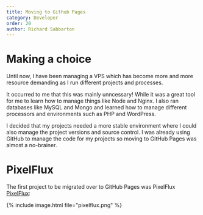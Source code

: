 ```yaml
---
title: Moving to Github Pages
category: Developer
order: 20
author: Richard Sabbarton
---
```


# Making a choice

Until now, I have been managing a VPS which has become more and more 
resource demanding as I run different projects and processes.

It occurred to me that this was mainly unncessary!  While it was a great
tool for me to learn how to manage things like Node and Nginx.  I also 
ran databases like MySQL and Mongo and learned how to manage different 
processors and environments such as PHP and WordPress.

I decided that my projects needed a more stable environment where I could 
also manage the project versions and source control.  I was already using 
GitHub to manage the code for my projects so moving to GitHub Pages was
almost a no-brainer.

# PixelFlux

The first project to be migrated over to GitHub Pages was PixelFlux
[PixelFlux](https://rsabbarton.github.io/PixelFlux):

{% include image.html file="pixelflux.png" %}
